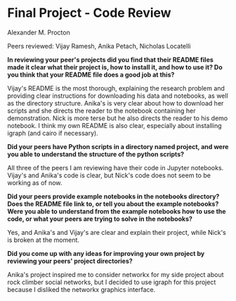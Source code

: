 # Final Project - Code Review
Alexander M. Procton

Peers reviewed: Vijay Ramesh, Anika Petach, Nicholas Locatelli

__In reviewing your peer's projects did you find that their README files made it clear what their project is, how to install it, and how to use it? Do you think that your README file does a good job at this?__

Vijay's README is the most thorough, explaining the research problem and providing clear instructions for downloading his data and notebooks, as well as the directory structure. Anika's is very clear about how to download her scripts and she directs the reader to the notebook containing her demonstration. Nick is more terse but he also directs the reader to his demo notebook. I think my own README is also clear, especially about installing igraph (and cairo if necessary).

__Did your peers have Python scripts in a directory named project, and were you able to understand the structure of the python scripts?__

All three of the peers I am reviewing have their code in Jupyter notebooks. Vijay's and Anika's code is clear, but Nick's code does not seem to be working as of now.

__Did your peers provide example notebooks in the notebooks directory? Does the README file link to, or tell you about the example notebooks? Were you able to understand from the example notebooks how to use the code, or what your peers are trying to solve in the notebooks?__

Yes, and Anika's and Vijay's are clear and explain their project, while Nick's is broken at the moment.

__Did you come up with any ideas for improving your own project by reviewing your peers' project directories?__

Anika's project inspired me to consider networkx for my side project about rock climber social networks, but I decided to use igraph for this project because I disliked the networkx graphics interface.